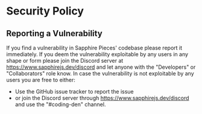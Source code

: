 # Security Policy

## Reporting a Vulnerability

If you find a vulnerability in Sapphire Pieces' codebase please report it immediately.
If you deem the vulnerability exploitable by any users in any shape or form please join the Discord server at https://www.sapphirejs.dev/discord and let anyone with the "Developers" or "Collaborators" role know.
In case the vulnerability is not exploitable by any users you are free to either:

-   Use the GitHub issue tracker to report the issue
-   or join the Discord server through https://www.sapphirejs.dev/discord and use the "#coding-den" channel.
